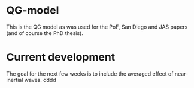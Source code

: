 # QG-model

This is the QG model as was used for the PoF, San Diego and JAS papers (and of course the PhD thesis).

# Current development

The goal for the next few weeks is to include the averaged effect of near-inertial waves. 
dddd